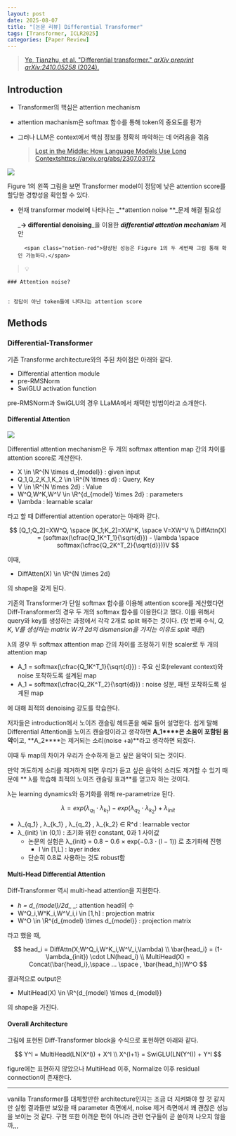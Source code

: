 ```yaml
---
layout: post
date: 2025-08-07
title: "[논문 리뷰] Differential Transformer"
tags: [Transformer, ICLR2025]
categories: [Paper Review]
---
```


> [Ye, Tianzhu, et al. "Differential transformer." ](https://arxiv.org/abs/2410.05258)[_arXiv preprint arXiv:2410.05258_](https://arxiv.org/abs/2410.05258)[ (2024).](https://arxiv.org/abs/2410.05258)



## Introduction

- Transformer의 핵심은 attention mechanism
- attention machanism은 softmax 함수를 통해 token의 중요도를 평가
- 그러나 LLM은 context에서 핵심 정보를 정확히 파악하는 데 어려움을 겪음

	> [Lost in the Middle: How Language Models Use Long Contextshttps://arxiv.org/abs/2307.03172](https://arxiv.org/abs/2307.03172)


![](https://prod-files-secure.s3.us-west-2.amazonaws.com/542b861c-36a8-4051-84e5-8804b6728dba/9083ea56-691a-4752-ae26-47f403431ac8/image.png?X-Amz-Algorithm=AWS4-HMAC-SHA256&X-Amz-Content-Sha256=UNSIGNED-PAYLOAD&X-Amz-Credential=ASIAZI2LB46634NQPLWU%2F20250922%2Fus-west-2%2Fs3%2Faws4_request&X-Amz-Date=20250922T070115Z&X-Amz-Expires=3600&X-Amz-Security-Token=IQoJb3JpZ2luX2VjEJ7%2F%2F%2F%2F%2F%2F%2F%2F%2F%2FwEaCXVzLXdlc3QtMiJHMEUCIBTZIa6PF%2FplIDpuPPBp1c0otst%2BOqTLPl5PnryVaAYkAiEAnf1mdsADUWQ%2BoGuYeHJbcrZgKGu6%2BxllY9vQMVYdfIMq%2FwMIJxAAGgw2Mzc0MjMxODM4MDUiDMv7q%2FL8CWENpHts1yrcA1WlCqkufR6CYm7E0M%2F25ae8fx0fw2CSA5zs3UrTln0AELB62CVuxZq0tIfD%2BBWDMhEaJDuSh3ppUo4qI6b2UA6F5UtF2bDLKpvO1OtaYft2zlhN6QgjRkrebaXeBJgHh2mgsxZsGPc0Ekf6Hj1Ao4%2Bs0yoyHmgzHC3beocg7N7j05H42n5vySry%2BssTi17i2ORMsuCRmGk8fYi46XufU1Ia7AdJoET9f3EVEsAlrY5G8Os0LNBcCUxJrnmIdr3n52pp%2BeGZOqveXf%2F8SFThwe%2FJ0nATtarpUSIxoTr1eiaPrWwcjHlMo68W0kZDiXiUTdX%2BN4AdSQwE6XZp0ZJrMq5hZPLqDJ5YQAETA2O6CY%2BLteLlcpm1zC%2ByqeuD%2FcF%2FLddpkjTmTjB1%2BdhL5Ku7BS1%2BivaIbH1iBb6mJP94j5fUc9nWT9l3djWRMXZQ9Ftu31TtoR532SRFZt0KXKzmK16EH%2Fe9bHBwpDvoTsFAD3sFLk5TCsuJc35QE89B%2BHEo77eF5TyKv6tpk%2BNzt1XHPO27UsQ2f9PewJWAuwJajYbtCHEffrLcqHGtTJio0v5GVJP%2BU%2BFcJ2e3nNDDXKVHJhWtxnaxQiyrgAuauLNhkbonABAc0yMTB1GWmD6eMIrKw8YGOqUBCWLBV9S8h6yF0cEW2J2OELoemeIMtPvxpK9mUCkFhIwiXk7%2Fqq4iZbPmyQuXrQIiDCzLc%2FvsMjpGqpq3t2cSmDUGxm3DJQcrrI23ik1urlv0wQw8x6LqI2ViH%2FgF2EPs%2BEs7pafncJXOZ1xiVxI6HAW2nPKqXSjD0FSChDvjXEhuBYpDzkHuzQyfZ1Xd%2BKP%2FL5MyGVzXYOaRo%2FbDitU6a8YTR1jl&X-Amz-Signature=d8429e8fe155f79f673dd1efa95356d80d11ae2f16084e82c7fa419ec884d330&X-Amz-SignedHeaders=host&x-amz-checksum-mode=ENABLED&x-id=GetObject)


Figure 1의 왼쪽 그림을 보면 Transformer model이 정답에 낮은 attention score를 할당한 경향성을 확인할 수 있다.

- 현재 transformer model에 나타나는 _**attention noise **_문제 해결 필요성

	_**→ differential denoising**_을 이용한 _**differential attention mechanism**_ 제안


		<span class="notion-red">향상된 성능은 Figure 1의 두 세번째 그림 통해 확인 가능하다.</span>


> 💡 


	### Attention noise?


	: 정답이 아닌 token들에 나타나는 attention score



## Methods



### Differential-Transformer


기존 Transforme architecture와의 주된 차이점은 아래와 같다.

- Differential attention module
- pre-RMSNorm
- SwiGLU activation function

pre-RMSNorm과 SwiGLU의 경우 LLaMA에서 채택한 방법이라고 소개한다.



#### Differential Attention


![](https://prod-files-secure.s3.us-west-2.amazonaws.com/542b861c-36a8-4051-84e5-8804b6728dba/116d70b2-1963-4810-9167-f4c7d8a06e8f/image.png?X-Amz-Algorithm=AWS4-HMAC-SHA256&X-Amz-Content-Sha256=UNSIGNED-PAYLOAD&X-Amz-Credential=ASIAZI2LB46634NQPLWU%2F20250922%2Fus-west-2%2Fs3%2Faws4_request&X-Amz-Date=20250922T070115Z&X-Amz-Expires=3600&X-Amz-Security-Token=IQoJb3JpZ2luX2VjEJ7%2F%2F%2F%2F%2F%2F%2F%2F%2F%2FwEaCXVzLXdlc3QtMiJHMEUCIBTZIa6PF%2FplIDpuPPBp1c0otst%2BOqTLPl5PnryVaAYkAiEAnf1mdsADUWQ%2BoGuYeHJbcrZgKGu6%2BxllY9vQMVYdfIMq%2FwMIJxAAGgw2Mzc0MjMxODM4MDUiDMv7q%2FL8CWENpHts1yrcA1WlCqkufR6CYm7E0M%2F25ae8fx0fw2CSA5zs3UrTln0AELB62CVuxZq0tIfD%2BBWDMhEaJDuSh3ppUo4qI6b2UA6F5UtF2bDLKpvO1OtaYft2zlhN6QgjRkrebaXeBJgHh2mgsxZsGPc0Ekf6Hj1Ao4%2Bs0yoyHmgzHC3beocg7N7j05H42n5vySry%2BssTi17i2ORMsuCRmGk8fYi46XufU1Ia7AdJoET9f3EVEsAlrY5G8Os0LNBcCUxJrnmIdr3n52pp%2BeGZOqveXf%2F8SFThwe%2FJ0nATtarpUSIxoTr1eiaPrWwcjHlMo68W0kZDiXiUTdX%2BN4AdSQwE6XZp0ZJrMq5hZPLqDJ5YQAETA2O6CY%2BLteLlcpm1zC%2ByqeuD%2FcF%2FLddpkjTmTjB1%2BdhL5Ku7BS1%2BivaIbH1iBb6mJP94j5fUc9nWT9l3djWRMXZQ9Ftu31TtoR532SRFZt0KXKzmK16EH%2Fe9bHBwpDvoTsFAD3sFLk5TCsuJc35QE89B%2BHEo77eF5TyKv6tpk%2BNzt1XHPO27UsQ2f9PewJWAuwJajYbtCHEffrLcqHGtTJio0v5GVJP%2BU%2BFcJ2e3nNDDXKVHJhWtxnaxQiyrgAuauLNhkbonABAc0yMTB1GWmD6eMIrKw8YGOqUBCWLBV9S8h6yF0cEW2J2OELoemeIMtPvxpK9mUCkFhIwiXk7%2Fqq4iZbPmyQuXrQIiDCzLc%2FvsMjpGqpq3t2cSmDUGxm3DJQcrrI23ik1urlv0wQw8x6LqI2ViH%2FgF2EPs%2BEs7pafncJXOZ1xiVxI6HAW2nPKqXSjD0FSChDvjXEhuBYpDzkHuzQyfZ1Xd%2BKP%2FL5MyGVzXYOaRo%2FbDitU6a8YTR1jl&X-Amz-Signature=ca2b84cf2b6c4de335fc9fcd01c1d85ea602def9089a863fdd8acf3d2d42aa78&X-Amz-SignedHeaders=host&x-amz-checksum-mode=ENABLED&x-id=GetObject)


Differential attention mechanism은 두 개의 softmax attention map 간의 차이를 attention score로 계산한다.

- X \in \R^{N \times d\_{model}} : given input
- Q\_1,Q\_2,K\_1,K\_2 \in \R^{N \times d} : Query, Key
- V \in \R^{N \times 2d} : Value
- W^Q,W^K,W^V \in \R^{d\_{model} \times 2d} : parameters
- \lambda : learnable scalar

라고 할 때 Differential attention operator는 아래와 같다.


$$
[Q_1;Q_2]=XW^Q, \space [K_1;K_2]=XW^K, \space V=XW^V \\
DiffAttn(X) = (softmax(\cfrac{Q_1K^T_1}{\sqrt{d}}) - \lambda \space softmax(\cfrac{Q_2K^T_2}{\sqrt{d}}))V
$$


이때,

- DiffAtten(X) \in \R^{N \times 2d}

의 shape을 갖게 된다.


기존의 Transformer가 단일 softmax 함수를 이용해 attention score를 계산했다면 Diff-Transformer의 경우 두 개의 softmax 함수를 이용한다고 했다. 이를 위해서 query와 key를 생성하는 과정에서 각각 2개로 split 해주는 것이다. <span class="notion-red">(첫 번째 수식, </span><span class="notion-red">_Q, K, V를 생성하는 matrix W가 2d의 dismension을 가지는 이유도 split 때문_</span><span class="notion-red">)</span>


 λ의 경우 두 softmax attention map 간의 차이를 조정하기 위한 scaler로 두 개의 attention map

- A\_1 = softmax(\cfrac{Q\_1K^T\_1}{\sqrt{d}}) : 주요 신호(relevant context)와 noise 포착하도록 설계된 map
- A\_1 = softmax(\cfrac{Q\_2K^T\_2}{\sqrt{d}}) : noise 성분, 패턴 포착하도록 설계된 map 

에 대해 최적의 denoising 강도를 학습한다.


저자들은 introduction에서 노이즈 캔슬링 헤드폰을 예로 들어 설명한다. 쉽게 말해 Differential Attention을 노이즈 캔슬링이라고 생각하면 **A\_1****은 소음이 포함된 음악**이고, **A\_2****는 제거되는 소리(noise +a)**라고 생각하면 되겠다. 


이때 두 map의 차이가 우리가 순수하게 듣고 싶은 음악이 되는 것이다. 


만약 과도하게 소리를 제거하게 되면 우리가 듣고 싶은 음악의 소리도 제거할 수 있기 때문에 ** λ를 학습해 최적의 노이즈 캔슬링 효과**를 얻고자 하는 것이다.


λ는 learning dynamics와 동기화를 위해 re-parametrize 된다.


$$
\lambda = exp(\lambda_{q_1} \cdot \lambda_{k_1}) - exp(\lambda_{q_2} \cdot \lambda_{k_2}) + \lambda_{init}
$$

- λ\_{q\_1} , λ\_{k\_1} , λ\_{q\_2} , λ\_{k\_2} ∈ R^d : learnable vector
- λ\_{init} \in (0,1) : 초기화 위한 constant, 0과 1 사이값
	- 논문의 실험은 λ\_{init} = 0.8 − 0.6 × exp(−0.3 · (l − 1)) 로 초기화해 진행
		- l \in [1,L] : layer index
	- 단순히 0.8로 사용하는 것도 robust함


#### **Multi-Head Differential Attention**


Diff-Transformer 역시 multi-head attention을 지원한다.

- _h = d\_{model}/2d__ _: attention head의 수
- W^Q\_i,W^K\_i,W^V\_i,i \in [1,h] : projection matrix
- W^O \in \R^{d\_{model} \times d\_{model}} : projection matrix

라고 했을 때,


$$
head_i = DiffAttn(X;W^Q_i,W^K_i,W^V_i,\lambda) \\
\bar{head_i} = (1-\lambda_{init}) \cdot LN(head_i) \\
MultiHead(X) = Concat(\bar{head_i},\space ... \space , \bar{head_h})W^O
$$


결과적으로 output은

- MultiHead(X) \in \R^{d\_{model} \times d\_{model}}

의 shape을 가진다.



#### Overall Architecture


그림에 표현된 Diff-Transformer block을 수식으로 표현하면 아래와 같다.


$$
Y^l = MultiHead(LN(X^l)) + X^l \\
X^{l+1} = SwiGLU(LN(Y^l)) + Y^l
$$


figure에는 표현하지 않았으나 MultiHead 이후, Normalize 이후 residual connection이 존재한다.


---


vanilla Transformer를 대체할만한 architecture인지는 조금 더 지켜봐야 할 것 같지만 실험 결과들만 보았을 때 parameter 측면에서, noise 제거 측면에서 꽤 괜찮은 성능을 보이는 것 같다. 구현 또한 어려운 편이 아니라 관련 연구들이 곧 쏟아져 나오지 않을까,,,

